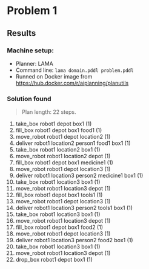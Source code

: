 # Problem 1
## Results

### Machine setup:
- Planner: LAMA 
- Command line: ``lama domain.pddl problem.pddl``
- Runned on Docker image from https://hub.docker.com/r/aiplanning/planutils

### Solution found 

> Plan length: 22 steps.

1. take_box robot1 depot box1 (1)
2. fill_box robot1 depot box1 food1 (1)
3. move_robot robot1 depot location2 (1)
4. deliver robot1 location2 person1 food1 box1 (1)
5. take_box robot1 location2 box1 (1)
6. move_robot robot1 location2 depot (1)
7. fill_box robot1 depot box1 medicine1 (1)
8. move_robot robot1 depot location3 (1)
9. deliver robot1 location3 person2 medicine1 box1 (1)
10. take_box robot1 location3 box1 (1)
11. move_robot robot1 location3 depot (1)
12. fill_box robot1 depot box1 tools1 (1)
13. move_robot robot1 depot location3 (1)
14. deliver robot1 location3 person2 tools1 box1 (1)
15. take_box robot1 location3 box1 (1)
16. move_robot robot1 location3 depot (1)
17. fill_box robot1 depot box1 food2 (1)
18. move_robot robot1 depot location3 (1)
19. deliver robot1 location3 person2 food2 box1 (1)
20. take_box robot1 location3 box1 (1)
21. move_robot robot1 location3 depot (1)
22. drop_box robot1 depot box1 (1)